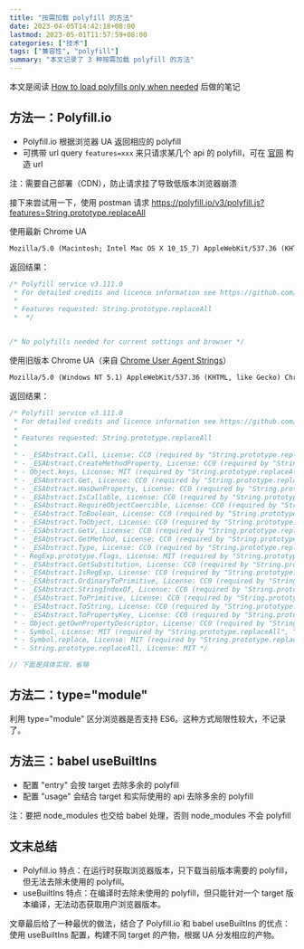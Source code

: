 ```yaml
---
title: "按需加载 polyfill 的方法"
date: 2023-04-05T14:42:18+08:00
lastmod: 2023-05-01T11:57:59+08:00
categories: ["技术"]
tags: ["兼容性", "polyfill"]
summary: "本文记录了 3 种按需加载 polyfill 的方法"
---
```


本文是阅读 [How to load polyfills only when needed](https://3perf.com/blog/polyfills/)  后做的笔记

## 方法一：Polyfill.io

- Polyfill.io 根据浏览器 UA 返回相应的 polyfill  
- 可携带 url query `features=xxx` 来只请求某几个 api 的 polyfill，可在 [官网](https://polyfill.io/v3/url-builder) 构造 url  

注：需要自己部署（CDN），防止请求挂了导致低版本浏览器崩溃

接下来尝试用一下，使用 postman 请求 https://polyfill.io/v3/polyfill.js?features=String.prototype.replaceAll

使用最新 Chrome UA
```txt
Mozilla/5.0 (Macintosh; Intel Mac OS X 10_15_7) AppleWebKit/537.36 (KHTML, like Gecko) Chrome/111.0.0.0 Safari/537.36
```

返回结果：
```js
/* Polyfill service v3.111.0
 * For detailed credits and licence information see https://github.com/financial-times/polyfill-service.
 * 
 * Features requested: String.prototype.replaceAll
 *  */


/* No polyfills needed for current settings and browser */
```

使用旧版本 Chrome UA（来自 [Chrome User Agent Strings](https://www.useragentstring.com/pages/Chrome/)）
```txt
Mozilla/5.0 (Windows NT 5.1) AppleWebKit/537.36 (KHTML, like Gecko) Chrome/41.0.2224.3 Safari/537.36
```

返回结果：
```js
/* Polyfill service v3.111.0
 * For detailed credits and licence information see https://github.com/financial-times/polyfill-service.
 * 
 * Features requested: String.prototype.replaceAll
 * 
 * - _ESAbstract.Call, License: CC0 (required by "String.prototype.replaceAll", "_ESAbstract.ToString", "_ESAbstract.ToPrimitive", "_ESAbstract.OrdinaryToPrimitive")
 * - _ESAbstract.CreateMethodProperty, License: CC0 (required by "String.prototype.replaceAll", "Symbol.replace", "Symbol", "Object.keys")
 * - Object.keys, License: MIT (required by "String.prototype.replaceAll", "Symbol.replace", "Symbol")
 * - _ESAbstract.Get, License: CC0 (required by "String.prototype.replaceAll", "_ESAbstract.ToString", "_ESAbstract.ToPrimitive", "_ESAbstract.OrdinaryToPrimitive")
 * - _ESAbstract.HasOwnProperty, License: CC0 (required by "String.prototype.replaceAll", "Symbol.replace", "Symbol", "Object.getOwnPropertyDescriptor")
 * - _ESAbstract.IsCallable, License: CC0 (required by "String.prototype.replaceAll", "_ESAbstract.ToString", "_ESAbstract.ToPrimitive", "_ESAbstract.OrdinaryToPrimitive")
 * - _ESAbstract.RequireObjectCoercible, License: CC0 (required by "String.prototype.replaceAll")
 * - _ESAbstract.ToBoolean, License: CC0 (required by "String.prototype.replaceAll", "RegExp.prototype.flags")
 * - _ESAbstract.ToObject, License: CC0 (required by "String.prototype.replaceAll", "Symbol.replace", "Symbol", "Object.getOwnPropertyDescriptor")
 * - _ESAbstract.GetV, License: CC0 (required by "String.prototype.replaceAll", "_ESAbstract.GetMethod")
 * - _ESAbstract.GetMethod, License: CC0 (required by "String.prototype.replaceAll", "_ESAbstract.ToString", "_ESAbstract.ToPrimitive")
 * - _ESAbstract.Type, License: CC0 (required by "String.prototype.replaceAll", "Symbol.replace", "Symbol", "Object.getOwnPropertyDescriptor", "_ESAbstract.ToPropertyKey")
 * - RegExp.prototype.flags, License: MIT (required by "String.prototype.replaceAll")
 * - _ESAbstract.GetSubstitution, License: CC0 (required by "String.prototype.replaceAll")
 * - _ESAbstract.IsRegExp, License: CC0 (required by "String.prototype.replaceAll")
 * - _ESAbstract.OrdinaryToPrimitive, License: CC0 (required by "String.prototype.replaceAll", "_ESAbstract.ToString", "_ESAbstract.ToPrimitive")
 * - _ESAbstract.StringIndexOf, License: CC0 (required by "String.prototype.replaceAll")
 * - _ESAbstract.ToPrimitive, License: CC0 (required by "String.prototype.replaceAll", "Symbol.replace", "Symbol", "Object.getOwnPropertyDescriptor", "_ESAbstract.ToPropertyKey")
 * - _ESAbstract.ToString, License: CC0 (required by "String.prototype.replaceAll", "Symbol.replace", "Symbol", "Object.getOwnPropertyDescriptor", "_ESAbstract.ToPropertyKey")
 * - _ESAbstract.ToPropertyKey, License: CC0 (required by "String.prototype.replaceAll", "Symbol.replace", "Symbol", "Object.getOwnPropertyDescriptor")
 * - Object.getOwnPropertyDescriptor, License: CC0 (required by "String.prototype.replaceAll", "Symbol.replace", "Symbol")
 * - Symbol, License: MIT (required by "String.prototype.replaceAll", "Symbol.replace")
 * - Symbol.replace, License: MIT (required by "String.prototype.replaceAll")
 * - String.prototype.replaceAll, License: MIT */

// 下面是具体实现，省略
```

## 方法二：type="module"

利用 type="module" 区分浏览器是否支持 ES6。这种方式局限性较大，不记录了。

## 方法三：babel useBuiltIns

- 配置 "entry" 会按 target 去除多余的 polyfill
- 配置 "usage" 会结合 target 和实际使用的 api 去除多余的 polyfill

注：要把 node_modules 也交给 babel 处理，否则 node_modules 不会 polyfill

## 文末总结

- Polyfill.io 特点：在运行时获取浏览器版本，只下载当前版本需要的 polyfill，但无法去除未使用的 polyfill。  
- useBuiltIns 特点：在编译时去除未使用的 polyfill，但只能针对一个 target 版本编译，无法动态获取用户浏览器版本。  

文章最后给了一种最优的做法，结合了 Polyfill.io 和 babel useBuiltIns 的优点：使用 useBuiltIns 配置，构建不同 target 的产物，根据 UA 分发相应的产物。
